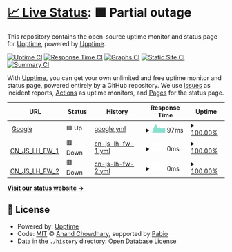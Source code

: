 # [📈 Live Status](https://demo.upptime.js.org): <!--live status--> **🟧 Partial outage**

This repository contains the open-source uptime monitor and status page for [Upptime](https://upptime.js.org), powered by [Upptime](https://github.com/upptime/upptime).

[![Uptime CI](https://github.com/kx001001/upptime/workflows/Uptime%20CI/badge.svg)](https://github.com/kx001001/upptime/actions?query=workflow%3A%22Uptime+CI%22)
[![Response Time CI](https://github.com/kx001001/upptime/workflows/Response%20Time%20CI/badge.svg)](https://github.com/kx001001/upptime/actions?query=workflow%3A%22Response+Time+CI%22)
[![Graphs CI](https://github.com/kx001001/upptime/workflows/Graphs%20CI/badge.svg)](https://github.com/kx001001/upptime/actions?query=workflow%3A%22Graphs+CI%22)
[![Static Site CI](https://github.com/kx001001/upptime/workflows/Static%20Site%20CI/badge.svg)](https://github.com/kx001001/upptime/actions?query=workflow%3A%22Static+Site+CI%22)
[![Summary CI](https://github.com/kx001001/upptime/workflows/Summary%20CI/badge.svg)](https://github.com/kx001001/upptime/actions?query=workflow%3A%22Summary+CI%22)

With [Upptime](https://upptime.js.org), you can get your own unlimited and free uptime monitor and status page, powered entirely by a GitHub repository. We use [Issues](https://github.com/upptime/upptime/issues) as incident reports, [Actions](https://github.com/kx001001/upptime/actions) as uptime monitors, and [Pages](https://demo.upptime.js.org) for the status page.

<!--start: status pages-->
<!-- This summary is generated by Upptime (https://github.com/upptime/upptime) -->
<!-- Do not edit this manually, your changes will be overwritten -->
<!-- prettier-ignore -->
| URL | Status | History | Response Time | Uptime |
| --- | ------ | ------- | ------------- | ------ |
| <img alt="" src="https://icons.duckduckgo.com/ip3/www.google.com.ico" height="13"> [Google](https://www.google.com) | 🟩 Up | [google.yml](https://github.com/kx001001/upptime/commits/HEAD/history/google.yml) | <details><summary><img alt="Response time graph" src="./graphs/google/response-time-week.png" height="20"> 97ms</summary><br><a href="https://demo.upptime.js.org/history/google"><img alt="Response time 112" src="https://img.shields.io/endpoint?url=https%3A%2F%2Fraw.githubusercontent.com%2Fkx001001%2Fupptime%2FHEAD%2Fapi%2Fgoogle%2Fresponse-time.json"></a><br><a href="https://demo.upptime.js.org/history/google"><img alt="24-hour response time 82" src="https://img.shields.io/endpoint?url=https%3A%2F%2Fraw.githubusercontent.com%2Fkx001001%2Fupptime%2FHEAD%2Fapi%2Fgoogle%2Fresponse-time-day.json"></a><br><a href="https://demo.upptime.js.org/history/google"><img alt="7-day response time 97" src="https://img.shields.io/endpoint?url=https%3A%2F%2Fraw.githubusercontent.com%2Fkx001001%2Fupptime%2FHEAD%2Fapi%2Fgoogle%2Fresponse-time-week.json"></a><br><a href="https://demo.upptime.js.org/history/google"><img alt="30-day response time 104" src="https://img.shields.io/endpoint?url=https%3A%2F%2Fraw.githubusercontent.com%2Fkx001001%2Fupptime%2FHEAD%2Fapi%2Fgoogle%2Fresponse-time-month.json"></a><br><a href="https://demo.upptime.js.org/history/google"><img alt="1-year response time 112" src="https://img.shields.io/endpoint?url=https%3A%2F%2Fraw.githubusercontent.com%2Fkx001001%2Fupptime%2FHEAD%2Fapi%2Fgoogle%2Fresponse-time-year.json"></a></details> | <details><summary><a href="https://demo.upptime.js.org/history/google">100.00%</a></summary><a href="https://demo.upptime.js.org/history/google"><img alt="All-time uptime 100.00%" src="https://img.shields.io/endpoint?url=https%3A%2F%2Fraw.githubusercontent.com%2Fkx001001%2Fupptime%2FHEAD%2Fapi%2Fgoogle%2Fuptime.json"></a><br><a href="https://demo.upptime.js.org/history/google"><img alt="24-hour uptime 100.00%" src="https://img.shields.io/endpoint?url=https%3A%2F%2Fraw.githubusercontent.com%2Fkx001001%2Fupptime%2FHEAD%2Fapi%2Fgoogle%2Fuptime-day.json"></a><br><a href="https://demo.upptime.js.org/history/google"><img alt="7-day uptime 100.00%" src="https://img.shields.io/endpoint?url=https%3A%2F%2Fraw.githubusercontent.com%2Fkx001001%2Fupptime%2FHEAD%2Fapi%2Fgoogle%2Fuptime-week.json"></a><br><a href="https://demo.upptime.js.org/history/google"><img alt="30-day uptime 100.00%" src="https://img.shields.io/endpoint?url=https%3A%2F%2Fraw.githubusercontent.com%2Fkx001001%2Fupptime%2FHEAD%2Fapi%2Fgoogle%2Fuptime-month.json"></a><br><a href="https://demo.upptime.js.org/history/google"><img alt="1-year uptime 100.00%" src="https://img.shields.io/endpoint?url=https%3A%2F%2Fraw.githubusercontent.com%2Fkx001001%2Fupptime%2FHEAD%2Fapi%2Fgoogle%2Fuptime-year.json"></a></details>
| <img alt="" src="https://icons.duckduckgo.com/ip3/221.130.90.170.ico" height="13"> [CN_JS_LH_FW_1](https://221.130.90.170:8443) | 🟥 Down | [cn-js-lh-fw-1.yml](https://github.com/kx001001/upptime/commits/HEAD/history/cn-js-lh-fw-1.yml) | <details><summary><img alt="Response time graph" src="./graphs/cn-js-lh-fw-1/response-time-week.png" height="20"> 0ms</summary><br><a href="https://demo.upptime.js.org/history/cn-js-lh-fw-1"><img alt="Response time 0" src="https://img.shields.io/endpoint?url=https%3A%2F%2Fraw.githubusercontent.com%2Fkx001001%2Fupptime%2FHEAD%2Fapi%2Fcn-js-lh-fw-1%2Fresponse-time.json"></a><br><a href="https://demo.upptime.js.org/history/cn-js-lh-fw-1"><img alt="24-hour response time 0" src="https://img.shields.io/endpoint?url=https%3A%2F%2Fraw.githubusercontent.com%2Fkx001001%2Fupptime%2FHEAD%2Fapi%2Fcn-js-lh-fw-1%2Fresponse-time-day.json"></a><br><a href="https://demo.upptime.js.org/history/cn-js-lh-fw-1"><img alt="7-day response time 0" src="https://img.shields.io/endpoint?url=https%3A%2F%2Fraw.githubusercontent.com%2Fkx001001%2Fupptime%2FHEAD%2Fapi%2Fcn-js-lh-fw-1%2Fresponse-time-week.json"></a><br><a href="https://demo.upptime.js.org/history/cn-js-lh-fw-1"><img alt="30-day response time 0" src="https://img.shields.io/endpoint?url=https%3A%2F%2Fraw.githubusercontent.com%2Fkx001001%2Fupptime%2FHEAD%2Fapi%2Fcn-js-lh-fw-1%2Fresponse-time-month.json"></a><br><a href="https://demo.upptime.js.org/history/cn-js-lh-fw-1"><img alt="1-year response time 0" src="https://img.shields.io/endpoint?url=https%3A%2F%2Fraw.githubusercontent.com%2Fkx001001%2Fupptime%2FHEAD%2Fapi%2Fcn-js-lh-fw-1%2Fresponse-time-year.json"></a></details> | <details><summary><a href="https://demo.upptime.js.org/history/cn-js-lh-fw-1">100.00%</a></summary><a href="https://demo.upptime.js.org/history/cn-js-lh-fw-1"><img alt="All-time uptime 100.00%" src="https://img.shields.io/endpoint?url=https%3A%2F%2Fraw.githubusercontent.com%2Fkx001001%2Fupptime%2FHEAD%2Fapi%2Fcn-js-lh-fw-1%2Fuptime.json"></a><br><a href="https://demo.upptime.js.org/history/cn-js-lh-fw-1"><img alt="24-hour uptime 100.00%" src="https://img.shields.io/endpoint?url=https%3A%2F%2Fraw.githubusercontent.com%2Fkx001001%2Fupptime%2FHEAD%2Fapi%2Fcn-js-lh-fw-1%2Fuptime-day.json"></a><br><a href="https://demo.upptime.js.org/history/cn-js-lh-fw-1"><img alt="7-day uptime 100.00%" src="https://img.shields.io/endpoint?url=https%3A%2F%2Fraw.githubusercontent.com%2Fkx001001%2Fupptime%2FHEAD%2Fapi%2Fcn-js-lh-fw-1%2Fuptime-week.json"></a><br><a href="https://demo.upptime.js.org/history/cn-js-lh-fw-1"><img alt="30-day uptime 100.00%" src="https://img.shields.io/endpoint?url=https%3A%2F%2Fraw.githubusercontent.com%2Fkx001001%2Fupptime%2FHEAD%2Fapi%2Fcn-js-lh-fw-1%2Fuptime-month.json"></a><br><a href="https://demo.upptime.js.org/history/cn-js-lh-fw-1"><img alt="1-year uptime 100.00%" src="https://img.shields.io/endpoint?url=https%3A%2F%2Fraw.githubusercontent.com%2Fkx001001%2Fupptime%2FHEAD%2Fapi%2Fcn-js-lh-fw-1%2Fuptime-year.json"></a></details>
| <img alt="" src="https://icons.duckduckgo.com/ip3/58.221.8.114.ico" height="13"> [CN_JS_LH_FW_2](https://58.221.8.114:8443) | 🟥 Down | [cn-js-lh-fw-2.yml](https://github.com/kx001001/upptime/commits/HEAD/history/cn-js-lh-fw-2.yml) | <details><summary><img alt="Response time graph" src="./graphs/cn-js-lh-fw-2/response-time-week.png" height="20"> 0ms</summary><br><a href="https://demo.upptime.js.org/history/cn-js-lh-fw-2"><img alt="Response time 0" src="https://img.shields.io/endpoint?url=https%3A%2F%2Fraw.githubusercontent.com%2Fkx001001%2Fupptime%2FHEAD%2Fapi%2Fcn-js-lh-fw-2%2Fresponse-time.json"></a><br><a href="https://demo.upptime.js.org/history/cn-js-lh-fw-2"><img alt="24-hour response time 0" src="https://img.shields.io/endpoint?url=https%3A%2F%2Fraw.githubusercontent.com%2Fkx001001%2Fupptime%2FHEAD%2Fapi%2Fcn-js-lh-fw-2%2Fresponse-time-day.json"></a><br><a href="https://demo.upptime.js.org/history/cn-js-lh-fw-2"><img alt="7-day response time 0" src="https://img.shields.io/endpoint?url=https%3A%2F%2Fraw.githubusercontent.com%2Fkx001001%2Fupptime%2FHEAD%2Fapi%2Fcn-js-lh-fw-2%2Fresponse-time-week.json"></a><br><a href="https://demo.upptime.js.org/history/cn-js-lh-fw-2"><img alt="30-day response time 0" src="https://img.shields.io/endpoint?url=https%3A%2F%2Fraw.githubusercontent.com%2Fkx001001%2Fupptime%2FHEAD%2Fapi%2Fcn-js-lh-fw-2%2Fresponse-time-month.json"></a><br><a href="https://demo.upptime.js.org/history/cn-js-lh-fw-2"><img alt="1-year response time 0" src="https://img.shields.io/endpoint?url=https%3A%2F%2Fraw.githubusercontent.com%2Fkx001001%2Fupptime%2FHEAD%2Fapi%2Fcn-js-lh-fw-2%2Fresponse-time-year.json"></a></details> | <details><summary><a href="https://demo.upptime.js.org/history/cn-js-lh-fw-2">100.00%</a></summary><a href="https://demo.upptime.js.org/history/cn-js-lh-fw-2"><img alt="All-time uptime 100.00%" src="https://img.shields.io/endpoint?url=https%3A%2F%2Fraw.githubusercontent.com%2Fkx001001%2Fupptime%2FHEAD%2Fapi%2Fcn-js-lh-fw-2%2Fuptime.json"></a><br><a href="https://demo.upptime.js.org/history/cn-js-lh-fw-2"><img alt="24-hour uptime 100.00%" src="https://img.shields.io/endpoint?url=https%3A%2F%2Fraw.githubusercontent.com%2Fkx001001%2Fupptime%2FHEAD%2Fapi%2Fcn-js-lh-fw-2%2Fuptime-day.json"></a><br><a href="https://demo.upptime.js.org/history/cn-js-lh-fw-2"><img alt="7-day uptime 100.00%" src="https://img.shields.io/endpoint?url=https%3A%2F%2Fraw.githubusercontent.com%2Fkx001001%2Fupptime%2FHEAD%2Fapi%2Fcn-js-lh-fw-2%2Fuptime-week.json"></a><br><a href="https://demo.upptime.js.org/history/cn-js-lh-fw-2"><img alt="30-day uptime 100.00%" src="https://img.shields.io/endpoint?url=https%3A%2F%2Fraw.githubusercontent.com%2Fkx001001%2Fupptime%2FHEAD%2Fapi%2Fcn-js-lh-fw-2%2Fuptime-month.json"></a><br><a href="https://demo.upptime.js.org/history/cn-js-lh-fw-2"><img alt="1-year uptime 100.00%" src="https://img.shields.io/endpoint?url=https%3A%2F%2Fraw.githubusercontent.com%2Fkx001001%2Fupptime%2FHEAD%2Fapi%2Fcn-js-lh-fw-2%2Fuptime-year.json"></a></details>

<!--end: status pages-->

[**Visit our status website →**](https://demo.upptime.js.org)

## 📄 License

- Powered by: [Upptime](https://github.com/upptime/upptime)
- Code: [MIT](./LICENSE) © [Anand Chowdhary](https://anandchowdhary.com), supported by [Pabio](https://pabio.com)
- Data in the `./history` directory: [Open Database License](https://opendatacommons.org/licenses/odbl/1-0/)
